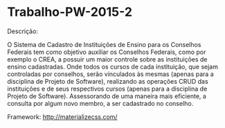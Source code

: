 # Trabalho-PW-2015-2
Descrição:

O Sistema de Cadastro de Instituições de Ensino para os Conselhos Federais tem como objetivo auxiliar os Conselhos Federais, como por exemplo o CREA, a possuir um maior controle sobre as instituições de ensino cadastradas. Onde todos os cursos de cada instituição, que sejam controladas por conselhos, serão vinculados às mesmas (apenas para a disciplina de Projeto de Software), realizando as operações CRUD das instituições e de seus respectivos cursos (apenas para a disciplina de Projeto de Software). Assessorando de uma maneira mais eficiente, a consulta por algum novo membro, a ser cadastrado no conselho.

Framework: http://materializecss.com/
